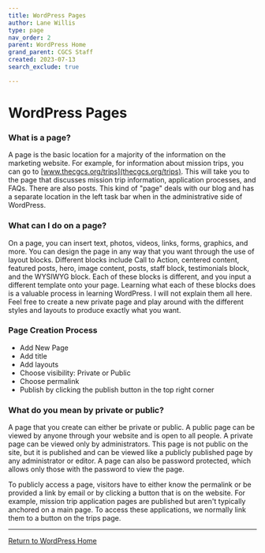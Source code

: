 ```yaml
---
title: WordPress Pages
author: Lane Willis
type: page
nav_order: 2
parent: WordPress Home
grand_parent: CGCS Staff
created: 2023-07-13
search_exclude: true

---
```


# WordPress Pages

### What is a page?
A page is the basic location for a majority of the information on the marketing website. For example, for information about mission trips, you can go to [www.thecgcs.org/trips](thecgcs.org/trips). This will take you to the page that discusses mission trip information, application processes, and FAQs. There are also posts. This kind of "page" deals with our blog and has a separate location in the left task bar when in the administrative side of WordPress.

### What can I do on a page?
On a page, you can insert text, photos, videos, links, forms, graphics, and more. You can design the page in any way that you want through the use of layout blocks. Different blocks include Call to Action, centered content, featured posts, hero, image content, posts, staff block, testimonials block, and the WYSIWYG block. Each of these blocks is different, and you input a different template onto your page. Learning what each of these blocks does is a valuable process in learning WordPress. I will not explain them all here. Feel free to create a new private page and play around with the different styles and layouts to produce exactly what you want.

### Page Creation Process
* Add New Page
* Add title
* Add layouts
* Choose visibility: Private or Public
* Choose permalink
* Publish by clicking the publish button in the top right corner

### What do you mean by private or public?

A page that you create can either be private or public. A public page can be viewed by anyone through your website and is open to all people. A private page can be viewed only by administrators. This page is not public on the site, but it is published and can be viewed like a publicly published page by any administrator or editor. A page can also be password protected, which allows only those with the password to view the page.

To publicly access a page, visitors have to either know the permalink or be provided a link by email or by clicking a button that is on the website. For example, mission trip application pages are published but aren't typically anchored on a main page. To access these applications, we normally link them to a button on the trips page.

---

[Return to WordPress Home](/cgcs-staff-information/wordpress/wordpress.html)
